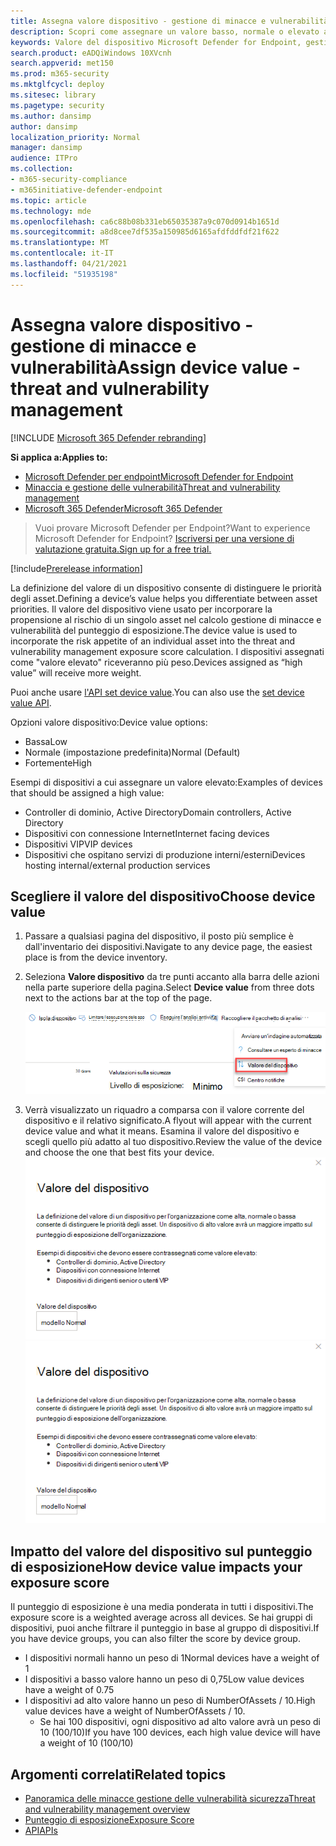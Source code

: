 ```yaml
---
title: Assegna valore dispositivo - gestione di minacce e vulnerabilità
description: Scopri come assegnare un valore basso, normale o elevato a un dispositivo per distinguere le priorità degli asset.
keywords: Valore del dispositivo Microsoft Defender for Endpoint, gestione di minacce e vulnerabilità dispositivo, dispositivi ad alto valore, punteggio di esposizione al valore del dispositivo
search.product: eADQiWindows 10XVcnh
search.appverid: met150
ms.prod: m365-security
ms.mktglfcycl: deploy
ms.sitesec: library
ms.pagetype: security
ms.author: dansimp
author: dansimp
localization_priority: Normal
manager: dansimp
audience: ITPro
ms.collection:
- m365-security-compliance
- m365initiative-defender-endpoint
ms.topic: article
ms.technology: mde
ms.openlocfilehash: ca6c88b08b331eb65035387a9c070d0914b1651d
ms.sourcegitcommit: a8d8cee7df535a150985d6165afdfddfdf21f622
ms.translationtype: MT
ms.contentlocale: it-IT
ms.lasthandoff: 04/21/2021
ms.locfileid: "51935198"
---
```

# <a name="assign-device-value---threat-and-vulnerability-management"></a><span data-ttu-id="2b759-104">Assegna valore dispositivo - gestione di minacce e vulnerabilità</span><span class="sxs-lookup"><span data-stu-id="2b759-104">Assign device value - threat and vulnerability management</span></span>

[!INCLUDE [Microsoft 365 Defender rebranding](../../includes/microsoft-defender.md)]

<span data-ttu-id="2b759-105">**Si applica a:**</span><span class="sxs-lookup"><span data-stu-id="2b759-105">**Applies to:**</span></span>

- [<span data-ttu-id="2b759-106">Microsoft Defender per endpoint</span><span class="sxs-lookup"><span data-stu-id="2b759-106">Microsoft Defender for Endpoint</span></span>](https://go.microsoft.com/fwlink/?linkid=2154037)
- [<span data-ttu-id="2b759-107">Minaccia e gestione delle vulnerabilità</span><span class="sxs-lookup"><span data-stu-id="2b759-107">Threat and vulnerability management</span></span>](next-gen-threat-and-vuln-mgt.md)
- [<span data-ttu-id="2b759-108">Microsoft 365 Defender</span><span class="sxs-lookup"><span data-stu-id="2b759-108">Microsoft 365 Defender</span></span>](https://go.microsoft.com/fwlink/?linkid=2118804)

> <span data-ttu-id="2b759-109">Vuoi provare Microsoft Defender per Endpoint?</span><span class="sxs-lookup"><span data-stu-id="2b759-109">Want to experience Microsoft Defender for Endpoint?</span></span> [<span data-ttu-id="2b759-110">Iscriversi per una versione di valutazione gratuita.</span><span class="sxs-lookup"><span data-stu-id="2b759-110">Sign up for a free trial.</span></span>](https://www.microsoft.com/microsoft-365/windows/microsoft-defender-atp?ocid=docs-wdatp-portaloverview-abovefoldlink)

[!include[Prerelease information](../../includes/prerelease.md)]

<span data-ttu-id="2b759-111">La definizione del valore di un dispositivo consente di distinguere le priorità degli asset.</span><span class="sxs-lookup"><span data-stu-id="2b759-111">Defining a device’s value helps you differentiate between asset priorities.</span></span> <span data-ttu-id="2b759-112">Il valore del dispositivo viene usato per incorporare la propensione al rischio di un singolo asset nel calcolo gestione di minacce e vulnerabilità del punteggio di esposizione.</span><span class="sxs-lookup"><span data-stu-id="2b759-112">The device value is used to incorporate the risk appetite of an individual asset into the threat and vulnerability management exposure score calculation.</span></span> <span data-ttu-id="2b759-113">I dispositivi assegnati come "valore elevato" riceveranno più peso.</span><span class="sxs-lookup"><span data-stu-id="2b759-113">Devices assigned as “high value” will receive more weight.</span></span>

<span data-ttu-id="2b759-114">Puoi anche usare [l'API set device value](set-device-value.md).</span><span class="sxs-lookup"><span data-stu-id="2b759-114">You can also use the [set device value API](set-device-value.md).</span></span>

<span data-ttu-id="2b759-115">Opzioni valore dispositivo:</span><span class="sxs-lookup"><span data-stu-id="2b759-115">Device value options:</span></span>

- <span data-ttu-id="2b759-116">Bassa</span><span class="sxs-lookup"><span data-stu-id="2b759-116">Low</span></span>
- <span data-ttu-id="2b759-117">Normale (impostazione predefinita)</span><span class="sxs-lookup"><span data-stu-id="2b759-117">Normal (Default)</span></span>
- <span data-ttu-id="2b759-118">Fortemente</span><span class="sxs-lookup"><span data-stu-id="2b759-118">High</span></span>

<span data-ttu-id="2b759-119">Esempi di dispositivi a cui assegnare un valore elevato:</span><span class="sxs-lookup"><span data-stu-id="2b759-119">Examples of devices that should be assigned a high value:</span></span>

- <span data-ttu-id="2b759-120">Controller di dominio, Active Directory</span><span class="sxs-lookup"><span data-stu-id="2b759-120">Domain controllers, Active Directory</span></span>
- <span data-ttu-id="2b759-121">Dispositivi con connessione Internet</span><span class="sxs-lookup"><span data-stu-id="2b759-121">Internet facing devices</span></span>
- <span data-ttu-id="2b759-122">Dispositivi VIP</span><span class="sxs-lookup"><span data-stu-id="2b759-122">VIP devices</span></span>
- <span data-ttu-id="2b759-123">Dispositivi che ospitano servizi di produzione interni/esterni</span><span class="sxs-lookup"><span data-stu-id="2b759-123">Devices hosting internal/external production services</span></span>

## <a name="choose-device-value"></a><span data-ttu-id="2b759-124">Scegliere il valore del dispositivo</span><span class="sxs-lookup"><span data-stu-id="2b759-124">Choose device value</span></span>

1. <span data-ttu-id="2b759-125">Passare a qualsiasi pagina del dispositivo, il posto più semplice è dall'inventario dei dispositivi.</span><span class="sxs-lookup"><span data-stu-id="2b759-125">Navigate to any device page, the easiest place is from the device inventory.</span></span>

2. <span data-ttu-id="2b759-126">Seleziona **Valore dispositivo** da tre punti accanto alla barra delle azioni nella parte superiore della pagina.</span><span class="sxs-lookup"><span data-stu-id="2b759-126">Select **Device value** from three dots next to the actions bar at the top of the page.</span></span>

    ![Esempio dell'elenco a discesa del valore del dispositivo.](images/tvm-device-value-dropdown.png)

3. <span data-ttu-id="2b759-128">Verrà visualizzato un riquadro a comparsa con il valore corrente del dispositivo e il relativo significato.</span><span class="sxs-lookup"><span data-stu-id="2b759-128">A flyout will appear with the current device value and what it means.</span></span> <span data-ttu-id="2b759-129">Esamina il valore del dispositivo e scegli quello più adatto al tuo dispositivo.</span><span class="sxs-lookup"><span data-stu-id="2b759-129">Review the value of the device and choose the one that best fits your device.</span></span>
<span data-ttu-id="2b759-130">![Esempio del riquadro a comparsa del valore del dispositivo.](images/tvm-device-value-flyout.png)</span><span class="sxs-lookup"><span data-stu-id="2b759-130">![Example of the device value flyout.](images/tvm-device-value-flyout.png)</span></span>

## <a name="how-device-value-impacts-your-exposure-score"></a><span data-ttu-id="2b759-131">Impatto del valore del dispositivo sul punteggio di esposizione</span><span class="sxs-lookup"><span data-stu-id="2b759-131">How device value impacts your exposure score</span></span>

<span data-ttu-id="2b759-132">Il punteggio di esposizione è una media ponderata in tutti i dispositivi.</span><span class="sxs-lookup"><span data-stu-id="2b759-132">The exposure score is a weighted average across all devices.</span></span> <span data-ttu-id="2b759-133">Se hai gruppi di dispositivi, puoi anche filtrare il punteggio in base al gruppo di dispositivi.</span><span class="sxs-lookup"><span data-stu-id="2b759-133">If you have device groups, you can also filter the score by device group.</span></span>

- <span data-ttu-id="2b759-134">I dispositivi normali hanno un peso di 1</span><span class="sxs-lookup"><span data-stu-id="2b759-134">Normal devices have a weight of 1</span></span>
- <span data-ttu-id="2b759-135">I dispositivi a basso valore hanno un peso di 0,75</span><span class="sxs-lookup"><span data-stu-id="2b759-135">Low value devices have a weight of 0.75</span></span>
- <span data-ttu-id="2b759-136">I dispositivi ad alto valore hanno un peso di NumberOfAssets / 10.</span><span class="sxs-lookup"><span data-stu-id="2b759-136">High value devices have a weight of NumberOfAssets / 10.</span></span>
    - <span data-ttu-id="2b759-137">Se hai 100 dispositivi, ogni dispositivo ad alto valore avrà un peso di 10 (100/10)</span><span class="sxs-lookup"><span data-stu-id="2b759-137">If you have 100 devices, each high value device will have a weight of 10 (100/10)</span></span>

## <a name="related-topics"></a><span data-ttu-id="2b759-138">Argomenti correlati</span><span class="sxs-lookup"><span data-stu-id="2b759-138">Related topics</span></span>

- [<span data-ttu-id="2b759-139">Panoramica delle minacce gestione delle vulnerabilità sicurezza</span><span class="sxs-lookup"><span data-stu-id="2b759-139">Threat and vulnerability management overview</span></span>](next-gen-threat-and-vuln-mgt.md)
- [<span data-ttu-id="2b759-140">Punteggio di esposizione</span><span class="sxs-lookup"><span data-stu-id="2b759-140">Exposure Score</span></span>](tvm-exposure-score.md)
- [<span data-ttu-id="2b759-141">API</span><span class="sxs-lookup"><span data-stu-id="2b759-141">APIs</span></span>](next-gen-threat-and-vuln-mgt.md#apis)